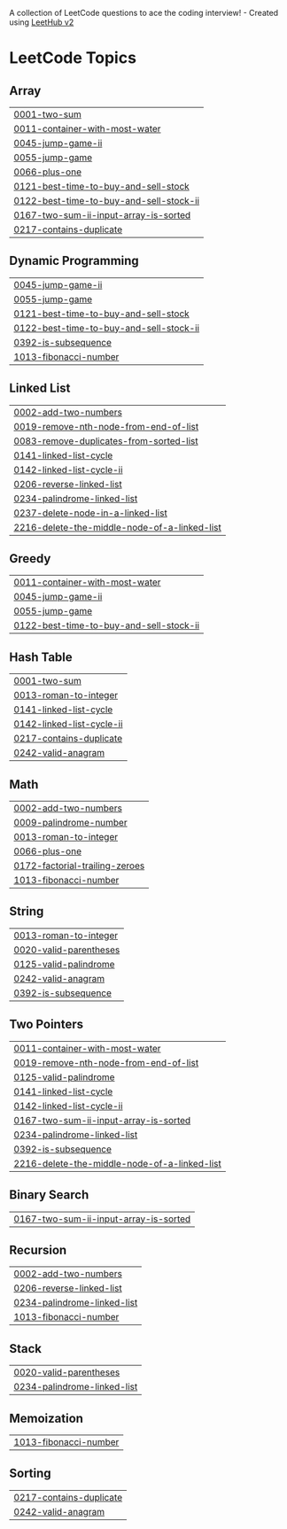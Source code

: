 A collection of LeetCode questions to ace the coding interview! - Created using [LeetHub v2](https://github.com/arunbhardwaj/LeetHub-2.0)
<!---LeetCode Topics Start-->
# LeetCode Topics
## Array
|  |
| ------- |
| [0001-two-sum](https://github.com/uksamarth/Leetcode-Problems/tree/master/0001-two-sum) |
| [0011-container-with-most-water](https://github.com/uksamarth/Leetcode-Problems/tree/master/0011-container-with-most-water) |
| [0045-jump-game-ii](https://github.com/uksamarth/Leetcode-Problems/tree/master/0045-jump-game-ii) |
| [0055-jump-game](https://github.com/uksamarth/Leetcode-Problems/tree/master/0055-jump-game) |
| [0066-plus-one](https://github.com/uksamarth/Leetcode-Problems/tree/master/0066-plus-one) |
| [0121-best-time-to-buy-and-sell-stock](https://github.com/uksamarth/Leetcode-Problems/tree/master/0121-best-time-to-buy-and-sell-stock) |
| [0122-best-time-to-buy-and-sell-stock-ii](https://github.com/uksamarth/Leetcode-Problems/tree/master/0122-best-time-to-buy-and-sell-stock-ii) |
| [0167-two-sum-ii-input-array-is-sorted](https://github.com/uksamarth/Leetcode-Problems/tree/master/0167-two-sum-ii-input-array-is-sorted) |
| [0217-contains-duplicate](https://github.com/uksamarth/Leetcode-Problems/tree/master/0217-contains-duplicate) |
## Dynamic Programming
|  |
| ------- |
| [0045-jump-game-ii](https://github.com/uksamarth/Leetcode-Problems/tree/master/0045-jump-game-ii) |
| [0055-jump-game](https://github.com/uksamarth/Leetcode-Problems/tree/master/0055-jump-game) |
| [0121-best-time-to-buy-and-sell-stock](https://github.com/uksamarth/Leetcode-Problems/tree/master/0121-best-time-to-buy-and-sell-stock) |
| [0122-best-time-to-buy-and-sell-stock-ii](https://github.com/uksamarth/Leetcode-Problems/tree/master/0122-best-time-to-buy-and-sell-stock-ii) |
| [0392-is-subsequence](https://github.com/uksamarth/Leetcode-Problems/tree/master/0392-is-subsequence) |
| [1013-fibonacci-number](https://github.com/uksamarth/Leetcode-Problems/tree/master/1013-fibonacci-number) |
## Linked List
|  |
| ------- |
| [0002-add-two-numbers](https://github.com/uksamarth/Leetcode-Problems/tree/master/0002-add-two-numbers) |
| [0019-remove-nth-node-from-end-of-list](https://github.com/uksamarth/Leetcode-Problems/tree/master/0019-remove-nth-node-from-end-of-list) |
| [0083-remove-duplicates-from-sorted-list](https://github.com/uksamarth/Leetcode-Problems/tree/master/0083-remove-duplicates-from-sorted-list) |
| [0141-linked-list-cycle](https://github.com/uksamarth/Leetcode-Problems/tree/master/0141-linked-list-cycle) |
| [0142-linked-list-cycle-ii](https://github.com/uksamarth/Leetcode-Problems/tree/master/0142-linked-list-cycle-ii) |
| [0206-reverse-linked-list](https://github.com/uksamarth/Leetcode-Problems/tree/master/0206-reverse-linked-list) |
| [0234-palindrome-linked-list](https://github.com/uksamarth/Leetcode-Problems/tree/master/0234-palindrome-linked-list) |
| [0237-delete-node-in-a-linked-list](https://github.com/uksamarth/Leetcode-Problems/tree/master/0237-delete-node-in-a-linked-list) |
| [2216-delete-the-middle-node-of-a-linked-list](https://github.com/uksamarth/Leetcode-Problems/tree/master/2216-delete-the-middle-node-of-a-linked-list) |
## Greedy
|  |
| ------- |
| [0011-container-with-most-water](https://github.com/uksamarth/Leetcode-Problems/tree/master/0011-container-with-most-water) |
| [0045-jump-game-ii](https://github.com/uksamarth/Leetcode-Problems/tree/master/0045-jump-game-ii) |
| [0055-jump-game](https://github.com/uksamarth/Leetcode-Problems/tree/master/0055-jump-game) |
| [0122-best-time-to-buy-and-sell-stock-ii](https://github.com/uksamarth/Leetcode-Problems/tree/master/0122-best-time-to-buy-and-sell-stock-ii) |
## Hash Table
|  |
| ------- |
| [0001-two-sum](https://github.com/uksamarth/Leetcode-Problems/tree/master/0001-two-sum) |
| [0013-roman-to-integer](https://github.com/uksamarth/Leetcode-Problems/tree/master/0013-roman-to-integer) |
| [0141-linked-list-cycle](https://github.com/uksamarth/Leetcode-Problems/tree/master/0141-linked-list-cycle) |
| [0142-linked-list-cycle-ii](https://github.com/uksamarth/Leetcode-Problems/tree/master/0142-linked-list-cycle-ii) |
| [0217-contains-duplicate](https://github.com/uksamarth/Leetcode-Problems/tree/master/0217-contains-duplicate) |
| [0242-valid-anagram](https://github.com/uksamarth/Leetcode-Problems/tree/master/0242-valid-anagram) |
## Math
|  |
| ------- |
| [0002-add-two-numbers](https://github.com/uksamarth/Leetcode-Problems/tree/master/0002-add-two-numbers) |
| [0009-palindrome-number](https://github.com/uksamarth/Leetcode-Problems/tree/master/0009-palindrome-number) |
| [0013-roman-to-integer](https://github.com/uksamarth/Leetcode-Problems/tree/master/0013-roman-to-integer) |
| [0066-plus-one](https://github.com/uksamarth/Leetcode-Problems/tree/master/0066-plus-one) |
| [0172-factorial-trailing-zeroes](https://github.com/uksamarth/Leetcode-Problems/tree/master/0172-factorial-trailing-zeroes) |
| [1013-fibonacci-number](https://github.com/uksamarth/Leetcode-Problems/tree/master/1013-fibonacci-number) |
## String
|  |
| ------- |
| [0013-roman-to-integer](https://github.com/uksamarth/Leetcode-Problems/tree/master/0013-roman-to-integer) |
| [0020-valid-parentheses](https://github.com/uksamarth/Leetcode-Problems/tree/master/0020-valid-parentheses) |
| [0125-valid-palindrome](https://github.com/uksamarth/Leetcode-Problems/tree/master/0125-valid-palindrome) |
| [0242-valid-anagram](https://github.com/uksamarth/Leetcode-Problems/tree/master/0242-valid-anagram) |
| [0392-is-subsequence](https://github.com/uksamarth/Leetcode-Problems/tree/master/0392-is-subsequence) |
## Two Pointers
|  |
| ------- |
| [0011-container-with-most-water](https://github.com/uksamarth/Leetcode-Problems/tree/master/0011-container-with-most-water) |
| [0019-remove-nth-node-from-end-of-list](https://github.com/uksamarth/Leetcode-Problems/tree/master/0019-remove-nth-node-from-end-of-list) |
| [0125-valid-palindrome](https://github.com/uksamarth/Leetcode-Problems/tree/master/0125-valid-palindrome) |
| [0141-linked-list-cycle](https://github.com/uksamarth/Leetcode-Problems/tree/master/0141-linked-list-cycle) |
| [0142-linked-list-cycle-ii](https://github.com/uksamarth/Leetcode-Problems/tree/master/0142-linked-list-cycle-ii) |
| [0167-two-sum-ii-input-array-is-sorted](https://github.com/uksamarth/Leetcode-Problems/tree/master/0167-two-sum-ii-input-array-is-sorted) |
| [0234-palindrome-linked-list](https://github.com/uksamarth/Leetcode-Problems/tree/master/0234-palindrome-linked-list) |
| [0392-is-subsequence](https://github.com/uksamarth/Leetcode-Problems/tree/master/0392-is-subsequence) |
| [2216-delete-the-middle-node-of-a-linked-list](https://github.com/uksamarth/Leetcode-Problems/tree/master/2216-delete-the-middle-node-of-a-linked-list) |
## Binary Search
|  |
| ------- |
| [0167-two-sum-ii-input-array-is-sorted](https://github.com/uksamarth/Leetcode-Problems/tree/master/0167-two-sum-ii-input-array-is-sorted) |
## Recursion
|  |
| ------- |
| [0002-add-two-numbers](https://github.com/uksamarth/Leetcode-Problems/tree/master/0002-add-two-numbers) |
| [0206-reverse-linked-list](https://github.com/uksamarth/Leetcode-Problems/tree/master/0206-reverse-linked-list) |
| [0234-palindrome-linked-list](https://github.com/uksamarth/Leetcode-Problems/tree/master/0234-palindrome-linked-list) |
| [1013-fibonacci-number](https://github.com/uksamarth/Leetcode-Problems/tree/master/1013-fibonacci-number) |
## Stack
|  |
| ------- |
| [0020-valid-parentheses](https://github.com/uksamarth/Leetcode-Problems/tree/master/0020-valid-parentheses) |
| [0234-palindrome-linked-list](https://github.com/uksamarth/Leetcode-Problems/tree/master/0234-palindrome-linked-list) |
## Memoization
|  |
| ------- |
| [1013-fibonacci-number](https://github.com/uksamarth/Leetcode-Problems/tree/master/1013-fibonacci-number) |
## Sorting
|  |
| ------- |
| [0217-contains-duplicate](https://github.com/uksamarth/Leetcode-Problems/tree/master/0217-contains-duplicate) |
| [0242-valid-anagram](https://github.com/uksamarth/Leetcode-Problems/tree/master/0242-valid-anagram) |
<!---LeetCode Topics End-->